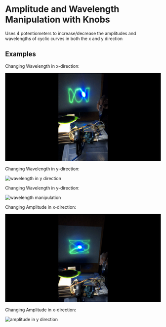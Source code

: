 # Amplitude and Wavelength Manipulation with Knobs
Uses 4 potentiometers to increase/decrease the amplitudes and wavelengths of cyclic curves in both the x and y direction

## Examples
Changing Wavelength in x-direction:

![wavelength in x direction](../videos/waveDemoX.gif)

Changing Wavelength in y-direction:

![wavelength in y direction](../videos/waveDemoY.gif)

Changing Wavelength in y-direction:

![wavelength manipulation](../videos/ampWaveDemoMisc.gif)

Changing Amplitude in x-direction:

![amplitude in x direction](../videos/ampDemoX.gif)

Changing Amplitude in x-direction:

![amplitude in y direction](../videos/ampDemoY.gif)
